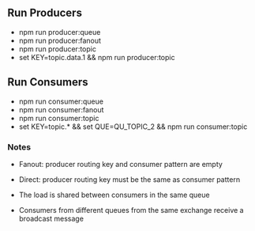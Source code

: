 
## Run Producers
- npm run producer:queue
- npm run producer:fanout
- npm run producer:topic
- set KEY=topic.data.1 && npm run producer:topic

## Run Consumers
- npm run consumer:queue
- npm run consumer:fanout
- npm run consumer:topic
- set KEY=topic.* && set QUE=QU_TOPIC_2 && npm run consumer:topic


### Notes
- Fanout: producer routing key and consumer pattern are empty
- Direct: producer routing key must be the same as consumer pattern 

- The load is shared between consumers in the same queue
- Consumers from different queues from the same exchange receive a broadcast message